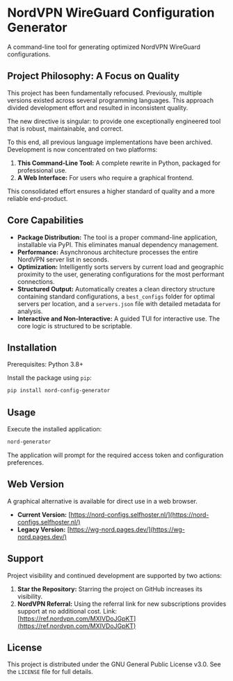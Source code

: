 # NordVPN WireGuard Configuration Generator

A command-line tool for generating optimized NordVPN WireGuard configurations.

## Project Philosophy: A Focus on Quality

This project has been fundamentally refocused. Previously, multiple versions existed across several programming languages. This approach divided development effort and resulted in inconsistent quality.

The new directive is singular: to provide one exceptionally engineered tool that is robust, maintainable, and correct.

To this end, all previous language implementations have been archived. Development is now concentrated on two platforms:

1.  **This Command-Line Tool:** A complete rewrite in Python, packaged for professional use.
2.  **A Web Interface:** For users who require a graphical frontend.

This consolidated effort ensures a higher standard of quality and a more reliable end-product.

## Core Capabilities

*   **Package Distribution:** The tool is a proper command-line application, installable via PyPI. This eliminates manual dependency management.
*   **Performance:** Asynchronous architecture processes the entire NordVPN server list in seconds.
*   **Optimization:** Intelligently sorts servers by current load and geographic proximity to the user, generating configurations for the most performant connections.
*   **Structured Output:** Automatically creates a clean directory structure containing standard configurations, a `best_configs` folder for optimal servers per location, and a `servers.json` file with detailed metadata for analysis.
*   **Interactive and Non-Interactive:** A guided TUI for interactive use. The core logic is structured to be scriptable.

## Installation

Prerequisites: Python 3.8+

Install the package using `pip`:

```bash
pip install nord-config-generator
```

## Usage

Execute the installed application:

```bash
nord-generator
```

The application will prompt for the required access token and configuration preferences.

## Web Version

A graphical alternative is available for direct use in a web browser.

*   **Current Version:** [https://nord-configs.selfhoster.nl/](https://nord-configs.selfhoster.nl/)
*   **Legacy Version:** [https://wg-nord.pages.dev/](https://wg-nord.pages.dev/)

## Support

Project visibility and continued development are supported by two actions:

1.  **Star the Repository:** Starring the project on GitHub increases its visibility.
2.  **NordVPN Referral:** Using the referral link for new subscriptions provides support at no additional cost. Link: [https://ref.nordvpn.com/MXIVDoJGpKT](https://ref.nordvpn.com/MXIVDoJGpKT)

## License

This project is distributed under the GNU General Public License v3.0. See the `LICENSE` file for full details.
